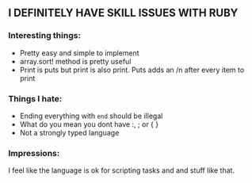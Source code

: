 ## I DEFINITELY HAVE SKILL ISSUES WITH RUBY

### Interesting things:

* Pretty easy and simple to implement
* array.sort! method is pretty useful
* Print is puts but print is also print. Puts adds an /n after every item to print

### Things I hate:

* Ending everything with ```end``` should be illegal
* What do you mean you dont have :, ; or { }
* Not a strongly typed language

### Impressions:

I feel like the language is ok for scripting tasks and and stuff like that.
